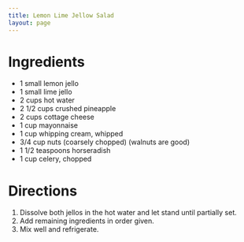 ```yaml
---
title: Lemon Lime Jellow Salad
layout: page
---
```


# Ingredients

* 1 small lemon jello
* 1 small lime jello
* 2 cups hot water
* 2 1/2 cups crushed pineapple
* 2 cups cottage cheese
* 1 cup mayonnaise
* 1 cup whipping cream, whipped
* 3/4 cup nuts (coarsely chopped) (walnuts are good)
* 1 1/2 teaspoons horseradish
* 1 cup celery, chopped

# Directions

1. Dissolve both jellos in the hot water and let stand until partially set.
1. Add remaining ingredients in order given.
1. Mix well and refrigerate.
